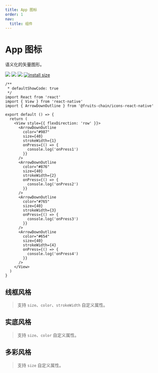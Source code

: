 ```yaml
---
title: App 图标
order: 1
nav:
  title: 组件
---
```


# App 图标

语义化的矢量图形。

[icon-react-native-npm-url]: https://www.npmjs.com/package/@fruits-chain/icons-react-native

[![](https://img.shields.io/npm/v/@fruits-chain/icons-react-native.svg)][icon-react-native-npm-url]
[![](https://img.shields.io/npm/dm/@fruits-chain/icons-react-native.svg)][icon-react-native-npm-url]
[![](https://img.shields.io/badge/language-typescript-blue.svg)](https://www.typescriptlang.org/)
[![install size](https://packagephobia.com/badge?p=@fruits-chain/icons-react-native)](https://packagephobia.com/result?p=@fruits-chain/icons-react-native)

```tsx
/**
 * defaultShowCode: true
 */
import React from 'react'
import { View } from 'react-native'
import { ArrowDownOutline } from '@fruits-chain/icons-react-native'

export default () => {
  return (
    <View style={{ flexDirection: 'row' }}>
      <ArrowDownOutline
        color="#987"
        size={40}
        strokeWidth={1}
        onPress={() => {
          console.log('onPress1')
        }}
      />
      <ArrowDownOutline
        color="#876"
        size={40}
        strokeWidth={2}
        onPress={() => {
          console.log('onPress2')
        }}
      />
      <ArrowDownOutline
        color="#765"
        size={40}
        strokeWidth={3}
        onPress={() => {
          console.log('onPress3')
        }}
      />
      <ArrowDownOutline
        color="#654"
        size={40}
        strokeWidth={4}
        onPress={() => {
          console.log('onPress4')
        }}
      />
    </View>
  )
}
```

## 线框风格

> 支持 `size`、`color`、`strokeWidth` 自定义属性。

<code compact inline src="./icon-app/outline.tsx"></code>

## 实底风格

> 支持 `size`、`color` 自定义属性。

<code compact inline src="./icon-app/fill.tsx"></code>

## 多彩风格

> 支持 `size` 自定义属性。

<code compact inline src="./icon-app/colours.tsx"></code>
